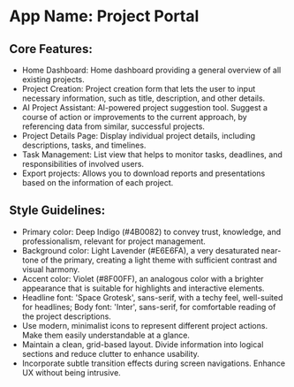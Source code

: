 # **App Name**: Project Portal

## Core Features:

- Home Dashboard: Home dashboard providing a general overview of all existing projects.
- Project Creation: Project creation form that lets the user to input necessary information, such as title, description, and other details.
- AI Project Assistant: AI-powered project suggestion tool. Suggest a course of action or improvements to the current approach, by referencing data from similar, successful projects.
- Project Details Page: Display individual project details, including descriptions, tasks, and timelines.
- Task Management: List view that helps to monitor tasks, deadlines, and responsibilities of involved users.
- Export projects: Allows you to download reports and presentations based on the information of each project.

## Style Guidelines:

- Primary color: Deep Indigo (#4B0082) to convey trust, knowledge, and professionalism, relevant for project management.
- Background color: Light Lavender (#E6E6FA), a very desaturated near-tone of the primary, creating a light theme with sufficient contrast and visual harmony.
- Accent color: Violet (#8F00FF), an analogous color with a brighter appearance that is suitable for highlights and interactive elements.
- Headline font: 'Space Grotesk', sans-serif, with a techy feel, well-suited for headlines; Body font: 'Inter', sans-serif, for comfortable reading of the project descriptions.
- Use modern, minimalist icons to represent different project actions. Make them easily understandable at a glance.
- Maintain a clean, grid-based layout. Divide information into logical sections and reduce clutter to enhance usability.
- Incorporate subtle transition effects during screen navigations. Enhance UX without being intrusive.
